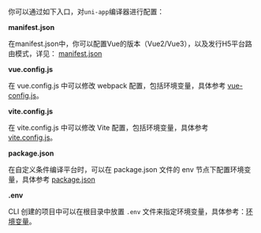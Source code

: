 你可以通过如下入口，对`uni-app`编译器进行配置：

**manifest.json**

在manifest.json中，你可以配置Vue的版本（Vue2/Vue3），以及发行H5平台路由模式，详见： [manifest.json](/collocation/manifest)

**vue.config.js**

在 vue.config.js 中可以修改 webpack 配置，包括环境变量，具体参考 [vue-config.js](/collocation/vue-config)。

**vite.config.js**

在 vite.config.js 中可以修改 Vite 配置，包括环境变量，具体参考 [vite.config.js](/collocation/vite-config)。

**package.json**

在自定义条件编译平台时，可以在 package.json 文件的 env 节点下配置环境变量，具体参考 [package.json](/collocation/package)

**.env**

CLI 创建的项目中可以在根目录中放置 ``.env`` 文件来指定环境变量，具体参考：[环境变量](https://cli.vuejs.org/zh/guide/mode-and-env.html#%E7%8E%AF%E5%A2%83%E5%8F%98%E9%87%8F)。